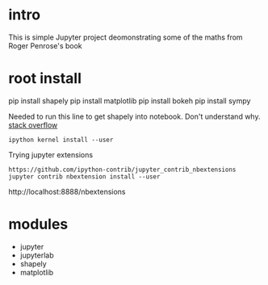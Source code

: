 
# intro
This is simple Jupyter project deomonstrating some of the maths from Roger Penrose's book

# root install

pip install shapely
pip install matplotlib
pip install bokeh
pip install sympy

Needed to run this line to get shapely into notebook. Don't understand why.
[stack overflow](http://stackoverflow.com/questions/33960051/unable-to-import-a-module-from-python-notebook-in-jupyter)

`ipython kernel install --user`

Trying jupyter extensions
```
https://github.com/ipython-contrib/jupyter_contrib_nbextensions
jupyter contrib nbextension install --user
```
http://localhost:8888/nbextensions

# modules

- jupyter
- jupyterlab
- shapely
- matplotlib
